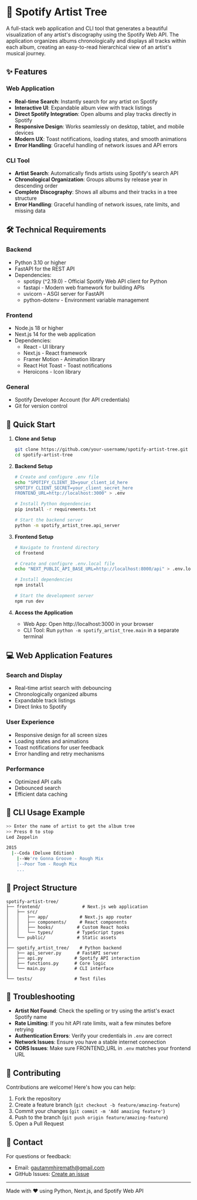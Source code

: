 # 🎵 Spotify Artist Tree

A full-stack web application and CLI tool that generates a beautiful visualization of any artist's discography using the Spotify Web API. The application organizes albums chronologically and displays all tracks within each album, creating an easy-to-read hierarchical view of an artist's musical journey.

## ✨ Features

### Web Application
- **Real-time Search**: Instantly search for any artist on Spotify
- **Interactive UI**: Expandable album view with track listings
- **Direct Spotify Integration**: Open albums and play tracks directly in Spotify
- **Responsive Design**: Works seamlessly on desktop, tablet, and mobile devices
- **Modern UX**: Toast notifications, loading states, and smooth animations
- **Error Handling**: Graceful handling of network issues and API errors

### CLI Tool
- **Artist Search**: Automatically finds artists using Spotify's search API
- **Chronological Organization**: Groups albums by release year in descending order
- **Complete Discography**: Shows all albums and their tracks in a tree structure
- **Error Handling**: Graceful handling of network issues, rate limits, and missing data

## 🛠️ Technical Requirements

### Backend
- Python 3.10 or higher
- FastAPI for the REST API
- Dependencies:
  - spotipy (^2.19.0) - Official Spotify Web API client for Python
  - fastapi - Modern web framework for building APIs
  - uvicorn - ASGI server for FastAPI
  - python-dotenv - Environment variable management

### Frontend
- Node.js 18 or higher
- Next.js 14 for the web application
- Dependencies:
  - React - UI library
  - Next.js - React framework
  - Framer Motion - Animation library
  - React Hot Toast - Toast notifications
  - Heroicons - Icon library

### General
- Spotify Developer Account (for API credentials)
- Git for version control

## 🚀 Quick Start

1. **Clone and Setup**
   ```bash
   git clone https://github.com/your-username/spotify-artist-tree.git
   cd spotify-artist-tree
   ```

2. **Backend Setup**
   ```bash
   # Create and configure .env file
   echo "SPOTIFY_CLIENT_ID=your_client_id_here
   SPOTIFY_CLIENT_SECRET=your_client_secret_here
   FRONTEND_URL=http://localhost:3000" > .env

   # Install Python dependencies
   pip install -r requirements.txt

   # Start the backend server
   python -m spotify_artist_tree.api_server
   ```

3. **Frontend Setup**
   ```bash
   # Navigate to frontend directory
   cd frontend

   # Create and configure .env.local file
   echo "NEXT_PUBLIC_API_BASE_URL=http://localhost:8000/api" > .env.local

   # Install dependencies
   npm install

   # Start the development server
   npm run dev
   ```

4. **Access the Application**
   - Web App: Open http://localhost:3000 in your browser
   - CLI Tool: Run `python -m spotify_artist_tree.main` in a separate terminal

## 💻 Web Application Features

### Search and Display
- Real-time artist search with debouncing
- Chronologically organized albums
- Expandable track listings
- Direct links to Spotify

### User Experience
- Responsive design for all screen sizes
- Loading states and animations
- Toast notifications for user feedback
- Error handling and retry mechanisms

### Performance
- Optimized API calls
- Debounced search
- Efficient data caching

## 🎯 CLI Usage Example

```bash
>> Enter the name of artist to get the album tree
>> Press 0 to stop
Led Zeppelin

2015
  |--Coda (Deluxe Edition)
    |--We're Gonna Groove - Rough Mix
    |--Poor Tom - Rough Mix
    ...
```

## 🔧 Project Structure

```
spotify-artist-tree/
├── frontend/                # Next.js web application
│   ├── src/
│   │   ├── app/            # Next.js app router
│   │   ├── components/     # React components
│   │   ├── hooks/         # Custom React hooks
│   │   └── types/         # TypeScript types
│   └── public/            # Static assets
│
├── spotify_artist_tree/    # Python backend
│   ├── api_server.py      # FastAPI server
│   ├── api.py            # Spotify API interaction
│   ├── functions.py      # Core logic
│   └── main.py           # CLI interface
│
└── tests/                # Test files
```

## 🐛 Troubleshooting

- **Artist Not Found**: Check the spelling or try using the artist's exact Spotify name
- **Rate Limiting**: If you hit API rate limits, wait a few minutes before retrying
- **Authentication Errors**: Verify your credentials in `.env` are correct
- **Network Issues**: Ensure you have a stable internet connection
- **CORS Issues**: Make sure FRONTEND_URL in `.env` matches your frontend URL

## 🤝 Contributing

Contributions are welcome! Here's how you can help:

1. Fork the repository
2. Create a feature branch (`git checkout -b feature/amazing-feature`)
3. Commit your changes (`git commit -m 'Add amazing feature'`)
4. Push to the branch (`git push origin feature/amazing-feature`)
5. Open a Pull Request


## 📧 Contact

For questions or feedback:
- Email: gautammhiremath@gmail.com
- GitHub Issues: [Create an issue](https://github.com/your-username/spotify-artist-tree/issues)

---

Made with ❤️ using Python, Next.js, and Spotify Web API
